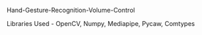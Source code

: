 Hand-Gesture-Recognition-Volume-Control

Libraries Used - OpenCV, Numpy, Mediapipe, Pycaw, Comtypes


